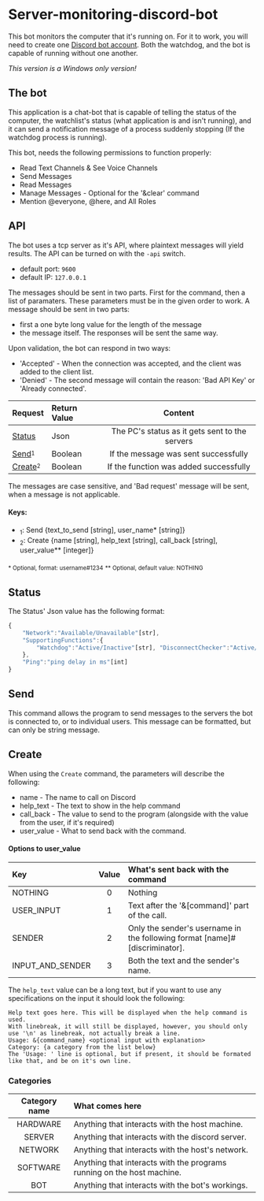# Server-monitoring-discord-bot

This bot monitors the computer that it's running on.
For it to work, you will need to create one [Discord bot account](https://discordapp.com/developers/applications/).
Both the watchdog, and the bot is capable of running without one another.

*This version is a Windows only version!*

## The bot

This application is a chat-bot that is capable of telling the status of the computer, the watchlist's status (what application is and isn't running), and it can send a notification message of a process suddenly stopping (If the watchdog process is running).

This bot, needs the following permissions to function properly:

* Read Text Channels & See Voice Channels
* Send Messages
* Read Messages
* Manage Messages - Optional for the '&clear' command
* Mention @everyone, @here, and All Roles

## API

The bot uses a tcp server as it's API, where plaintext messages will yield results. The API can be turned on with the `-api` switch.
 -  default port: `9600`
 -  default IP: `127.0.0.1`

The messages should be sent in two parts. First for the command, then a list of paramaters. These parameters must be in the given order to work. A message should be sent in two parts:
 -  first a one byte long value for the length of the message
 -  the message itself. 
The responses will be sent the same way.

Upon validation, the bot can respond in two ways:
 -  'Accepted' - When the connection was accepted, and the client was added to the client list.
 -  'Denied' - The second message will contain the reason: 'Bad API Key' or 'Already connected'.

|Request                                  |Return Value  |Content                                        |
|:----------------------------------------|:-------------|:---------------------------------------------:|
|[Status](#Status)                        |Json          |The PC's status as it gets sent to the servers|
|[Send](#Send)<sup><sub>1</sub></sup>     |Boolean       |If the message was sent successfully           |
|[Create](#Create)<sup><sub>2</sub></sup> |Boolean       |If the function was added successfully         |

The messages are case sensitive, and 'Bad request' message will be sent, when a message is not applicable.

#### Keys:
 -  <sub>1</sub>: Send {text_to_send [string], user_name* [string]}
 -  <sub>2</sub>: Create {name [string], help_text [string], call_back [string], user_value** [integer]}

<sub>* Optional, format: username#1234</sub>
<sub>** Optional, default value: NOTHING</sub>

## Status

The Status' Json value has the following format:

```javascript
{
    "Network":"Available/Unavailable"[str],
    "SupportingFunctions":{
        "Watchdog":"Active/Inactive"[str], "DisconnectChecker":"Active/Inactive"[str]
    },
    "Ping":"ping delay in ms"[int]
}
```

## Send

This command allows the program to send messages to the servers the bot is connected to, or to individual users. This message can be formatted, but can only be string message.

## Create

When using the `Create` command, the parameters will describe the following:
 -  name - The name to call on Discord
 -  help_text - The text to show in the help command
 -  call_back - The value to send to the program (alongside with the value from the user, if it's required)
 -  user_value - What to send back with the command.

#### Options to user_value

|Key              |Value|What's sent back with the command                                          |
|:----------------|:---:|:--------------------------------------------------------------------------|
|NOTHING          |0    |Nothing                                                                    |
|USER_INPUT       |1    |Text after the '&[command]' part of the call.                              |
|SENDER           |2    |Only the sender's username in the following format [name]#[discriminator]. |
|INPUT_AND_SENDER |3    |Both the text and the sender's name.                                       |

The `help_text` value can be a long text, but if you want to use any specifications on the input it should look the following:

```
Help text goes here. This will be displayed when the help command is used.
With linebreak, it will still be displayed, however, you should only use '\n' as linebreak, not actually break a line.
Usage: &{command_name} <optional input with explanation>
Category: {a category from the list below}
The 'Usage: ' line is optional, but if present, it should be formated like that, and be on it's own line.
```

### Categories

|Category name     |What comes here                                                        |
|:----------------:|:----------------------------------------------------------------------|
|HARDWARE          |Anything that interacts with the host machine.                         |
|SERVER            |Anything that interacts with the discord server.                       |
|NETWORK           |Anything that interacts with the host's network.                       |
|SOFTWARE          |Anything that interacts with the programs running on the host machine. |
|BOT               |Anything that interacts with the bot's workings.                       |
